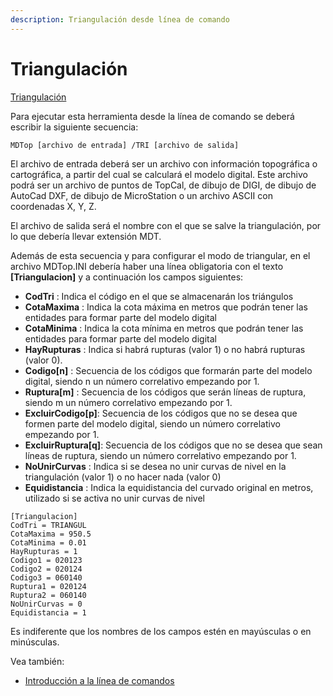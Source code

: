 ```yaml
---
description: Triangulación desde línea de comando
---
```


# Triangulación

[Triangulación](/mdtopx/desde-linea-de-comando/linea-de-comando-triangulacion.md)

&#x20;Para ejecutar esta herramienta desde la línea de comando se deberá escribir la siguiente secuencia:

```
MDTop [archivo de entrada] /TRI [archivo de salida]
```

El archivo de entrada deberá ser un archivo con información topográfica o cartográfica, a partir del cual se calculará el modelo digital. Este archivo podrá ser un archivo de puntos de TopCal, de dibujo de DIGI, de dibujo de AutoCad DXF, de dibujo de MicroStation o un archivo ASCII con coordenadas X, Y, Z.

El archivo de salida será el nombre con el que se salve la triangulación, por lo que debería llevar extensión MDT.

Además de esta secuencia y para configurar el modo de triangular, en el archivo MDTop.INI debería haber una línea obligatoria con el texto **\[Triangulacion]** y a continuación los campos siguientes:

* **CodTri** : Indica el código en el que se almacenarán los triángulos
* **CotaMaxima** : Indica la cota máxima en metros que podrán tener las entidades para formar parte del modelo digital
* **CotaMinima** : Indica la cota mínima en metros que podrán tener las entidades para formar parte del modelo digital
* **HayRupturas** : Indica si habrá rupturas (valor 1) o no habrá rupturas (valor 0).
* **Codigo\[n]** : Secuencia de los códigos que formarán parte del modelo digital, siendo n un número correlativo empezando por 1.
* **Ruptura\[m]** : Secuencia de los códigos que serán líneas de ruptura, siendo m un número correlativo empezando por 1.
* **ExcluirCodigo\[p]**: Secuencia de los códigos que no se desea que formen parte del modelo digital, siendo un número correlativo empezando por 1.
* **ExcluirRuptura\[q]**: Secuencia de los códigos que no se desea que sean líneas de ruptura, siendo un número correlativo empezando por 1.
* **NoUnirCurvas** : Indica si se desea no unir curvas de nivel en la triangulación (valor 1) o no hacer nada (valor 0)
* **Equidistancia** : Indica la equidistancia del curvado original en metros, utilizado si se activa no unir curvas de nivel

```
[Triangulacion]
CodTri = TRIANGUL
CotaMaxima = 950.5
CotaMinima = 0.01
HayRupturas = 1
Codigo1 = 020123
Codigo2 = 020124
Codigo3 = 060140
Ruptura1 = 020124
Ruptura2 = 060140
NoUnirCurvas = 0
Equidistancia = 1
```

Es indiferente que los nombres de los campos estén en mayúsculas o en minúsculas.

Vea también:

* [Introducción a la línea de comandos](./)

